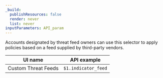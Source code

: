 ```yaml
---
_build:
  publishResources: false
  render: never
  list: never
inputParameters: API_param
---
```


Accounts designated by threat feed owners can use this selector to apply policies based on a feed supplied by third-party vendors.

| UI name             | API example         |
| ------------------- | ------------------- |
| Custom Threat Feeds | `$1.indicator_feed` |
